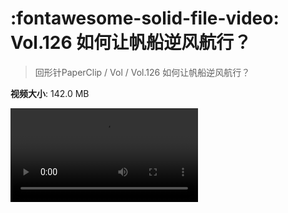 # :fontawesome-solid-file-video: Vol.126 如何让帆船逆风航行？

> 回形针PaperClip / Vol / Vol.126 如何让帆船逆风航行？

**视频大小**: 142.0 MB

<div class="video"><video src="https://file.hsyhx.top/archive/回形针PaperClip/Vol/Vol.126 如何让帆船逆风航行？.mp4" controls preload>🤔 您的浏览器不支持 video 标签</video></div>